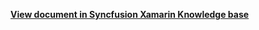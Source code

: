 **[View document in Syncfusion Xamarin Knowledge base](https://www.syncfusion.com/kb/12163/how-to-bind-appointments-in-xamarin-forms-calendar-sfcalendar-using-reactive-mvvm)**
